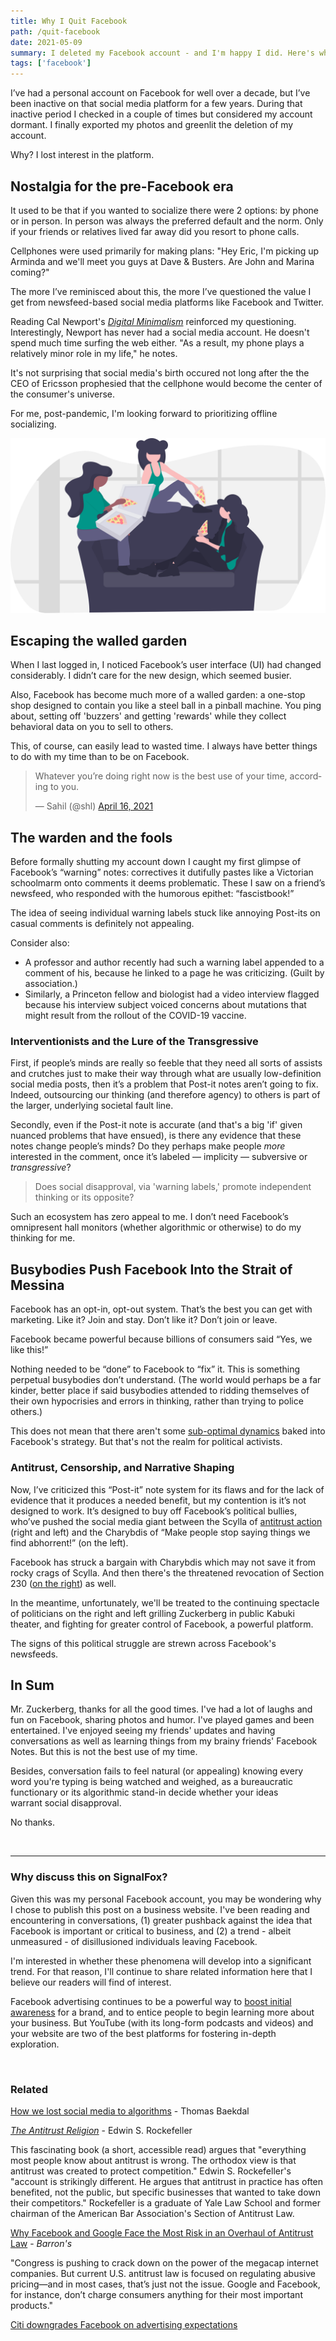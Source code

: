 ```yaml
---
title: Why I Quit Facebook
path: /quit-facebook
date: 2021-05-09
summary: I deleted my Facebook account - and I'm happy I did. Here's why.
tags: ['facebook']
---
```


I’ve had a personal account on Facebook for well over a decade, but I’ve been inactive on that social media platform for a few years. During that inactive period I checked in a couple of times but considered my account dormant. I finally exported my photos and greenlit the deletion of my account.

Why? I lost interest in the platform. 

## Nostalgia for the pre-Facebook era

It used to be that if you wanted to socialize there were 2 options: by phone or in person. In person was always the preferred default and the norm. Only if your friends or relatives lived far away did you resort to phone calls. 

Cellphones were used primarily for making plans: "Hey Eric, I'm picking up Arminda and we'll meet you guys at Dave & Busters. Are John and Marina coming?"

The more I’ve reminisced about this, the more I’ve questioned the value I get from newsfeed-based social media platforms like Facebook and Twitter. 

Reading Cal Newport's <em><a href="https://www.amazon.com/Digital-Minimalism-Choosing-Focused-Noisy/dp/0525542876/" target="blank">Digital Minimalism</a></em>  reinforced my questioning. Interestingly, Newport has never had a social media account. He doesn't spend much time surfing the web either. "As a result, my phone plays a relatively minor role in my life," he notes.

It's not surprising that social media's birth occured not long after the the CEO of Ericsson prophesied that the cellphone would become the center of the consumer's universe. 

For me, post-pandemic, I'm looking forward to prioritizing offline socializing.

![pizza-party](../static/pizza-party.svg)

## Escaping the walled garden

When I last logged in, I noticed Facebook’s user interface (UI) had changed considerably. I didn’t care for the new design, which seemed busier. 

Also, Facebook has become much more of a walled garden: a one-stop shop designed to contain you like a steel ball in a pinball machine. You ping about, setting off 'buzzers' and getting 'rewards' while they collect behavioral data on you to sell to others.

This, of course, can easily lead to wasted time. I always have better things to do with my time than to be on Facebook.

<blockquote class="twitter-tweet"><p lang="en" dir="ltr">Whatever you’re doing right now is the best use of your time, according to you.</p>&mdash; Sahil (@shl) <a href="https://twitter.com/shl/status/1383072769793925123?ref_src=twsrc%5Etfw">April 16, 2021</a></blockquote> <script async src="https://platform.twitter.com/widgets.js" charset="utf-8"></script>

## The warden and the fools

Before formally shutting my account down I caught my first glimpse of Facebook’s “warning” notes: correctives it dutifully pastes like a Victorian schoolmarm onto  comments it deems problematic. These I saw on a friend’s newsfeed, who responded with the humorous epithet: “fascistbook!”

The idea of seeing individual warning labels stuck like annoying Post-its on casual comments is definitely not appealing. 

Consider also: 
* A professor and author recently had such a warning label appended to a comment of his, because he linked to a page he was criticizing. (Guilt by association.) 
* Similarly, a Princeton fellow and biologist had a video interview flagged because his interview subject voiced concerns about mutations that might result from the rollout of the COVID-19 vaccine. 

### Interventionists and the Lure of the Transgressive

First, if people’s minds are really so feeble that they need all sorts of assists and crutches just to make their way through what are usually low-definition social media posts, then it’s a problem that Post-it notes aren’t going to fix. Indeed, outsourcing our thinking (and therefore agency) to others is part of the larger, underlying societal fault line. 

Secondly, even if the Post-it note is accurate (and that's a big 'if' given nuanced problems that have ensued), is there any evidence that these notes change people’s minds? Do they perhaps make people <em>more</em> interested in the comment, once it’s labeled — implicity —  subversive or <em>transgressive</em>?

> Does social disapproval, via 'warning labels,' promote independent thinking or its opposite?

Such an ecosystem has zero appeal to me. I don’t need Facebook’s omnipresent hall monitors (whether algorithmic or otherwise) to do my thinking for me. 

## Busybodies Push Facebook Into the Strait of Messina

Facebook has an opt-in, opt-out system. That’s the best you can get with marketing. Like it? Join and stay. Don’t like it? Don’t join or leave. 

Facebook became powerful because billions of consumers said “Yes, we like this!” 

Nothing needed to be “done” to Facebook to “fix” it. This is something perpetual busybodies don’t understand. (The world would perhaps be a far kinder, better place if said busybodies attended to ridding themselves of their own hypocrisies and errors in thinking, rather than trying to police others.)

This does not mean that there aren't some <a href="https://www.baekdal.com/strategy/how-we-lost-social-media-to-algorithms/" target="blank"> sub-optimal dynamics</a> baked into Facebook's strategy. But that's not the realm for political activists.

### Antitrust, Censorship, and Narrative Shaping

Now, I’ve criticized this “Post-it” note system for its flaws and for the lack of evidence that it produces a needed benefit, but my contention is it’s not designed to work. It’s designed to buy off Facebook’s political bullies, who’ve pushed the social media giant between the Scylla of <a href="https://newsfilter.io/articles/why-facebook-and-google-face-the-most-risk-in-an-overhaul-of-antitrust-law-c2c1d6a16a2bd9a9cb0125e2f4f9e1c7" target="blank">antitrust action</a> (right and left) and the Charybdis of “Make people stop saying things we find abhorrent!” (on the left).

Facebook has struck a bargain with Charybdis which may not save it from rocky crags of Scylla. And then there's the threatened revocation of Section 230 (<a href="https://www.commerce.senate.gov/2020/10/committee-to-hold-hearing-with-big-tech-ceos-on-section-230" target="blank">on the right</a>) as well.

In the meantime, unfortunately, we'll be treated to the continuing spectacle of politicians on the right and left grilling Zuckerberg in public Kabuki theater, and fighting for greater control of Facebook, a powerful platform. 

The signs of this political struggle are strewn across Facebook's newsfeeds.


## In Sum

Mr. Zuckerberg, thanks for all the good times. I've had a lot of laughs and fun on Facebook, sharing photos and humor. I've played games and been entertained. I've enjoyed seeing my friends' updates and having conversations as well as learning things from my brainy friends' Facebook Notes. But this is not the best use of my time.

Besides, conversation fails to feel natural (or appealing) knowing every word you're typing is being watched and weighed, as a bureaucratic functionary or its algorithmic stand-in decide whether your ideas warrant social disapproval.

No thanks. 

<br/>

<hr>

### Why discuss this on SignalFox? 

Given this was my personal Facebook account, you may be wondering why I chose to publish this post on a business website. I've been reading and encountering in conversations, (1) greater pushback against the idea that Facebook is important or critical to business, and (2) a trend - albeit unmeasured - of disillusioned individuals leaving Facebook. 

I'm interested in whether these phenomena will develop into a significant trend. For that reason, I'll continue to share related information here that I believe our readers will find of interest.

Facebook advertising continues to be a powerful way to <a href="/see-think-do-model">boost initial awareness</a> for a brand, and to entice people to begin learning more about your business. But YouTube (with its long-form podcasts and videos) and your website are two of the best platforms for fostering in-depth exploration. 

<br/>

### Related 

<a href="https://www.baekdal.com/strategy/how-we-lost-social-media-to-algorithms/" target="blank">How we lost social media to algorithms</a> - Thomas Baekdal

<a href="https://www.amazon.com/dp/B004XOZ66W/ref=dp-kindle-redirect?_encoding=UTF8&btkr=1" target="blank"><em>The Antitrust Religion</em></a> - Edwin S. Rockefeller

This fascinating book (a short, accessible read) argues that "everything most people know about antitrust is wrong. The orthodox view is that antitrust was created to protect competition." Edwin S. Rockefeller's "account is strikingly different. He argues that antitrust in practice has often benefited, not the public, but specific businesses that wanted to take down their competitors." Rockefeller is a graduate of Yale Law School and former chairman of the American Bar Association's Section of Antitrust Law.

<a href="https://newsfilter.io/articles/why-facebook-and-google-face-the-most-risk-in-an-overhaul-of-antitrust-law-c2c1d6a16a2bd9a9cb0125e2f4f9e1c7" target="blank">Why Facebook and Google Face the Most Risk in an Overhaul of Antitrust Law</a> - <em>Barron's</em>

"Congress is pushing to crack down on the power of the megacap internet companies. But current U.S. antitrust law is focused on regulating abusive pricing—and in most cases, that’s just not the issue. Google and Facebook, for instance, don’t charge consumers anything for their most important products."

<a href="https://www.cnbc.com/2021/05/10/citi-downgrades-facebook-and-google-says-ad-market-expectations-are-too-bullish.html" target="blank">Citi downgrades Facebook on advertising expectations</a>
